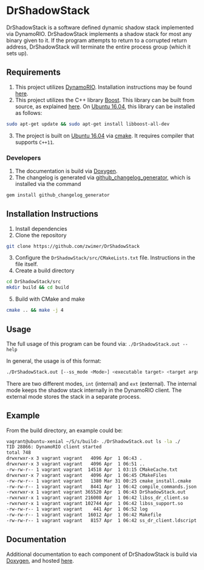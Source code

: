 # DrShadowStack

DrShadowStack is a software defined dynamic shadow stack implemented via DynamoRIO. DrShadowStack implements a shadow stack for most any binary given to it. If the program attempts to return to a corrupted return address, DrShadowStack will terminate the entire process group (which it sets up).

## Requirements

1. This project utilizes [DynamoRIO](https://github.com/DynamoRIO/dynamorio). Installation instructions may be found [here](https://github.com/DynamoRIO/dynamorio/wiki/How-To-Build).
2. This project utilizes the C++ library [Boost](https://boost.org). This library can be built from source, as explained [here](https://www.boost.org/doc/libs/1_66_0/more/getting_started/unix-variants.html). On [Ubuntu 16.04](http://releases.ubuntu.com/16.04.4/), this library can be installed as follows:
```bash
sudo apt-get update && sudo apt-get install libboost-all-dev
```
3. The project is built on [Ubuntu 16.04](http://releases.ubuntu.com/16.04.4/) via [cmake](https://cmake.org/). It requires compiler that supports `C++11`.

### Developers

1. The documentation is build via [Doxygen](http://www.stack.nl/~dimitri/doxygen/).
2. The changelog is generated via [github\_changelog\_generator](https://github.com/skywinder/github-changelog-generator), which is installed via the command 
```bash
gem install github_changelog_generator
```

## Installation Instructions

1. Install dependencies
2. Clone the repository
```bash
git clone https://github.com/zwimer/DrShadowStack
```
3. Configure the `DrShadowStack/src/CMakeLists.txt` file. Instructions in the file itself.
4. Create a build directory
```bash
cd DrShadowStack/src
mkdir build && cd build
```
5. Build with CMake and make
```bash
cmake .. && make -j 4
```

## Usage

The full usage of this program can be found via: `./DrShadowStack.out --help`

In general, the usage is of this format: 
```bash
./DrShadowStack.out [--ss_mode <Mode>] <executable target> <target arguments>
```

There are two different modes, `int` (internal) and `ext` (external). The internal mode keeps the shadow stack internally in the DynamoRIO client. The external mode stores the stack in a separate process.

## Example

From the build directory, an example could be:
```bash
vagrant@ubuntu-xenial ~/S/s/build> ./DrShadowStack.out ls -la ./
TID 28866: DynamoRIO client started
total 748
drwxrwxr-x 3 vagrant vagrant   4096 Apr  1 06:43 .
drwxrwxr-x 3 vagrant vagrant   4096 Apr  1 06:51 ..
-rw-rw-r-- 1 vagrant vagrant  14518 Apr  1 03:15 CMakeCache.txt
drwxrwxr-x 7 vagrant vagrant   4096 Apr  1 06:45 CMakeFiles
-rw-rw-r-- 1 vagrant vagrant   1380 Mar 31 00:25 cmake_install.cmake
-rw-rw-r-- 1 vagrant vagrant   8441 Apr  1 06:42 compile_commands.json
-rwxrwxr-x 1 vagrant vagrant 365520 Apr  1 06:43 DrShadowStack.out
-rwxrwxr-x 1 vagrant vagrant 216008 Apr  1 06:42 libss_dr_client.so
-rwxrwxr-x 1 vagrant vagrant 102744 Apr  1 06:42 libss_support.so
-rw-rw-r-- 1 vagrant vagrant    441 Apr  1 06:52 log
-rw-rw-r-- 1 vagrant vagrant  16012 Apr  1 06:42 Makefile
-rw-rw-r-- 1 vagrant vagrant   8157 Apr  1 06:42 ss_dr_client.ldscript
```

## Documentation

Additional documentation to each component of DrShadowStack is build via [Doxygen](http://www.stack.nl/~dimitri/doxygen/), and hosted [here](https://zwimer.com/DrShadowStack).
